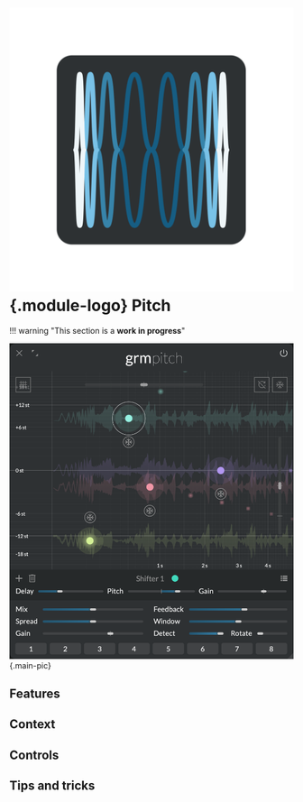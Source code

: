
# ![Pitch module logo](../assets/images/modules/pitch/pitch.svg){.module-logo} Pitch

!!! warning "This section is a **work in progress**"

![Screenshot of the Pitch module](../assets/images/modules/pitch/pitch.png){.main-pic}

## Features

## Context

## Controls

## Tips and tricks
